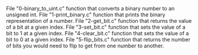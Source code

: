 File "0-binary_to_uint.c" function that converts a binary number to an unsigned int.
File "1-print_binary.c" function that prints the binary representation of a number.
File "2-get_bit.c" function that returns the value of a bit at a given index.
File "3-set_bit.c" function that sets the value of a bit to 1 at a given index.
File "4-clear_bit.c" function that sets the value of a bit to 0 at a given index.
File "5-flip_bits.c"  function that returns the number of bits you would need to flip to get from one number to another.
